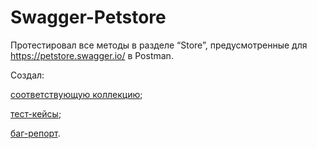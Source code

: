 # Swagger-Petstore

Протестировал все методы в разделе “Store”, предусмотренные для https://petstore.swagger.io/ в Postman.

Создал:

[соответствующую коллекцию](https://github.com/PavelPakhadnia/Swagger-Petstore/blob/main/Swagger%20Petstore.postman_collection.json); 

[тест-кейсы](https://github.com/PavelPakhadnia/Swagger-Petstore/blob/main/Test-cases%20Swagger_Petstore.pdf);

[баг-репорт](https://github.com/PavelPakhadnia/Swagger-Petstore/blob/main/Bug-report%20Swagger_Petstore.pdf).

